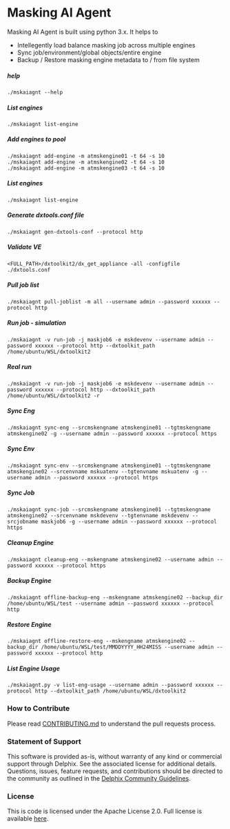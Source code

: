 # Masking AI Agent

Masking AI Agent is built using python 3.x. It helps to 

  - Intellegently load balance masking job across multiple engines
  - Sync job/environment/global objects/entire engine
  - Backup / Restore masking engine metadata to / from file system


##### help
```shell
./mskaiagnt --help
```

##### List engines
```shell
./mskaiagnt list-engine
```

##### Add engines to pool
```shell
./mskaiagnt add-engine -m atmskengine01 -t 64 -s 10
./mskaiagnt add-engine -m atmskengine02 -t 64 -s 10
./mskaiagnt add-engine -m atmskengine03 -t 64 -s 10
```

##### List engines
```shell
./mskaiagnt list-engine
```

##### Generate dxtools.conf file
```shell
./mskaiagnt gen-dxtools-conf --protocol http
```

##### Validate VE
```shell
<FULL_PATH>/dxtoolkit2/dx_get_appliance -all -configfile ./dxtools.conf
```

##### Pull job list
```shell
./mskaiagnt pull-joblist -m all --username admin --password xxxxxx --protocol http
```

##### Run job - simulation
```shell
./mskaiagnt -v run-job -j maskjob6 -e mskdevenv --username admin --password xxxxxx --protocol http --dxtoolkit_path /home/ubuntu/WSL/dxtoolkit2
```

##### Real run
```shell
./mskaiagnt -v run-job -j maskjob6 -e mskdevenv --username admin --password xxxxxx --protocol http --dxtoolkit_path /home/ubuntu/WSL/dxtoolkit2 -r
```

##### Sync Eng
```shell
./mskaiagnt sync-eng --srcmskengname atmskengine01 --tgtmskengname atmskengine02 -g --username admin --password xxxxxx --protocol https
```

##### Sync Env
```shell
./mskaiagnt sync-env --srcmskengname atmskengine01 --tgtmskengname atmskengine02 --srcenvname mskuatenv --tgtenvname mskuatenv -g --username admin --password xxxxxx --protocol https
```

##### Sync Job
```shell
./mskaiagnt sync-job --srcmskengname atmskengine01 --tgtmskengname atmskengine02 --srcenvname mskdevenv --tgtenvname mskdevenv --srcjobname maskjob6 -g --username admin --password xxxxxx --protocol https
```

##### Cleanup Engine
```shell
./mskaiagnt cleanup-eng --mskengname atmskengine02 --username admin --password xxxxxx --protocol https
```

##### Backup Engine
```shell
./mskaiagnt offline-backup-eng --mskengname atmskengine02 --backup_dir /home/ubuntu/WSL/test --username admin --password xxxxxx --protocol http
```

##### Restore Engine
```shell
./mskaiagnt offline-restore-eng --mskengname atmskengine02 --backup_dir /home/ubuntu/WSL/test/MMDDYYYY_HH24MISS --username admin --password xxxxxx --protocol http
```

##### List Engine Usage
```shell
./mskaiagnt.py -v list-eng-usage --username admin --password xxxxxx --protocol http --dxtoolkit_path /home/ubuntu/WSL/dxtoolkit2
```


### <a id="contribute"></a>How to Contribute

Please read [CONTRIBUTING.md](./CONTRIBUTING.md) to understand the pull requests process.

### <a id="statement-of-support"></a>Statement of Support

This software is provided as-is, without warranty of any kind or commercial support through Delphix. See the associated license for additional details. Questions, issues, feature requests, and contributions should be directed to the community as outlined in the [Delphix Community Guidelines](https://delphix.github.io/community-guidelines.html).

### <a id="license"></a>License

This is code is licensed under the Apache License 2.0. Full license is available [here](./LICENSE).

